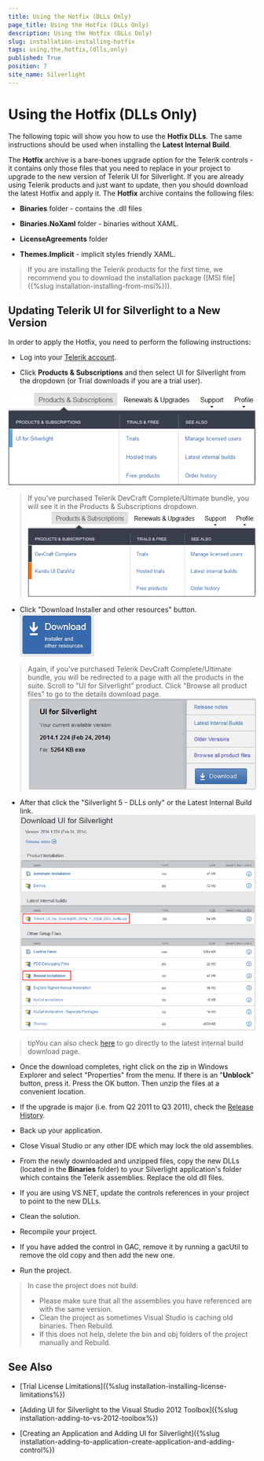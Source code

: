 ```yaml
---
title: Using the Hotfix (DLLs Only)
page_title: Using the Hotfix (DLLs Only)
description: Using the Hotfix (DLLs Only)
slug: installation-installing-hotfix
tags: using,the,hotfix,(dlls,only)
published: True
position: 7
site_name: Silverlight
---
```


# Using the Hotfix (DLLs Only)

The following topic will show you how to use the __Hotfix DLLs__. The same instructions should be used when installing the __Latest Internal Build__.

The __Hotfix__ archive is a bare-bones upgrade option for the Telerik controls - it contains only those files that you need to replace in your project to upgrade to the new version of Telerik UI for Silverlight. If you are already using Telerik products and just want to update, then you should download the latest Hotfix and apply it. The __Hotfix__ archive contains the following files:

* __Binaries__ folder - contains the .dll files

* __Binaries.NoXaml__ folder - binaries without XAML.

* __LicenseAgreements__ folder

* __Themes.Implicit__ - implicit styles friendly XAML.

>If you are installing the Telerik products for the first time, we recommend you to download the installation package ([MSI file]({%slug installation-installing-from-msi%})).

## Updating Telerik UI for Silverlight to a New Version

In order to apply the Hotfix, you need to perform the following instructions:

* Log into your [Telerik account](http://www.telerik.com/account.aspx).

* Click __Products & Subscriptions__ and then select UI for Silverlight from the dropdown (or Trial downloads if you are a trial user).

![Common Installing FromMSIFiles 005](images/Common_InstallingFromMSIFiles_005.png)

>If you've purchased Telerik DevCraft Complete/Ultimate bundle, you will see it in the Products & Subscriptions dropdown.
>![Common Installing FromMSIFiles 005 Ultimate](images/Common_InstallingFromMSIFiles_005_Ultimate.png)

* Click "Download Installer and other resources" button.
![Common Installing Download Button](images/Common_Installing_Download_Button.png)

>Again, if you've purchased Telerik DevCraft Complete/Ultimate bundle, you will be redirected to a page with all the products in the suite.
>Scroll to "UI for Silverlight" product. Click "Browse all product files" to go to the details download page.
>![Common Installing FromMSIFiles 009](images/Common_InstallingFromMSIFiles_009.png)

* After that click the "Silverlight 5 - DLLs only" or the Latest Internal Build link.![Common Installing Hotfix 030](images/Common_InstallingHotfix_030.png)

>tipYou can also check [here](http://www.telerik.com/account/your-products/internal-builds.aspx) to go directly to the latest internal build download page.

* Once the download completes, right click on the zip in Windows Explorer and select "Properties" from the menu.
If there is an "__Unblock__" button, press it. Press the OK button. Then unzip the files at a convenient location.

* If the upgrade is major (i.e. from Q2 2011 to Q3 2011), check the [Release History](http://www.telerik.com/products/silverlight/whats-new.aspx).

* Back up your application.

* Close Visual Studio or any other IDE which may lock the old assemblies.

* From the newly downloaded and unzipped files, copy the new DLLs (located in the __Binaries__ folder) to your Silverlight application's folder which contains the Telerik assemblies. Replace the old dll files.

* If you are using VS.NET, update the controls references in your project to point to the new DLLs.

* Clean the solution.

* Recompile your project.

* If you have added the control in GAC, remove it by running a gacUtil to remove the old copy and then add the new one.

* Run the project.

>In case the project does not build:         
>* Please make sure that all the assemblies you have referenced are with the same version.             
>* Clean the project as sometimes Visual Studio is caching old binaries. Then Rebuild.          
>* If this does not help, delete the bin and obj folders of the project manually and Rebuild.
            
## See Also

 * [Trial License Limitations]({%slug installation-installing-license-limitations%})

 * [Adding UI for Silverlight to the Visual Studio 2012 Toolbox]({%slug installation-adding-to-vs-2012-toolbox%})

 * [Creating an Application and Adding UI for Silverlight]({%slug installation-adding-to-application-create-application-and-adding-control%})
